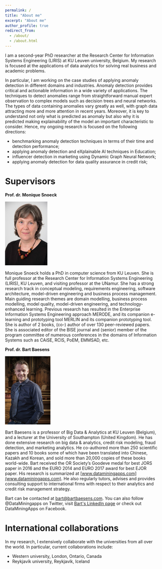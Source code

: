 ```yaml
---
permalink: /
title: "About me"
excerpt: "About me"
author_profile: true
redirect_from: 
  - /about/
  - /about.html
---
```



I am a second-year PhD researcher at the Research Center for Information Systems Engineering (LIRIS) at KU Leuven university, Belgium. My research is focused at the applications of data analytics for solving real business and academic problems. 

In particular, I am working on the case studies of applying anomaly detection in different domains and industries. Anomaly detection provides critical and actionable information in a wide variety of applications. The techniques to detect anomalies range from straightforward manual expert observation to complex models such as decision trees and neural networks. The types of data containing anomalies vary greatly as well, with graph data attracting more and more attention in recent years. Moreover, it is key to understand not only what is predicted as anomaly but also why it is predicted making explainability of the model an important characteristic to consider. Hence, my ongoing research is focused on the following directions:
* benchmarking anomaly detection techniques in terms of their time and detection performance;
* applying anomaly detection and eXplainable AI techniques in Education;
* influencer detection in marketing using Dynamic Graph Neural Network;
* applying anomaly detection for data quality assurance in credit risk; 

Supervisors 
======

**Prof. dr. Monique Snoeck**

![Monique Snoeck](/images/foto1.png)

Monique Snoeck holds a PhD in computer science from KU Leuven. She is full professor at the Research Center for Information Systems Engineering (LIRIS), KU Leuven, and visiting professor at the UNamur. She has a strong research track in conceptual modeling, requirements engineering, software architecture, model-driven engineering and business process management. Main guiding research themes are domain modelling, business process modelling, model quality, model-driven engineering, and technology-enhanced learning. Previous research has resulted in the Enterprise Information Systems Engineering approach MERODE, and its companion e-learning and prototyping tool MERLIN and its companion prototyping tool. She is author of 2 books, (co-) author of over 130 peer-reviewed papers. She is associated editor of the BISE journal and (senior) member of the program committee of numerous conferences in the domains of Information Systems such as CAiSE, RCIS, PoEM, EMMSAD, etc.


**Prof. dr. Bart Baesens**

<img src="/images/foto2.jpg" width="150">

Bart Baesens is a professor of Big Data & Analytics at KU Leuven (Belgium), and a lecturer at the University of Southampton (United Kingdom). He has done extensive research on big data & analytics, credit risk modeling, fraud detection, and marketing analytics. He co-authored more than 250 scientific papers and 10 books some of which have been translated into Chinese, Kazakh and Korean, and sold more than 20,000 copies of these books world-wide. Bart received the OR Society’s Goodeve medal for best JORS paper in 2016 and the EURO 2014 and EURO 2017 award for best EJOR paper. His research is summarized at [www.dataminingapps.com](www.dataminingapps.com). He also regularly tutors, advises and provides consulting support to international firms with respect to their analytics and credit risk management strategy.

Bart can be contacted at bart@bartbaesens.com. You can also follow @DataMiningapps on Twitter, visit [Bart's LinkedIn page](https://www.linkedin.com/in/bart-baesens-403bb83/) or check out DataMiningApps on Facebook.

International collaborations 
======

In my research, I extensively collaborate with the universities from all over the world. In particular, current collaborations include:
* Western university, London, Ontario, Canada
* Reykjavík university, Reykjavík, Iceland
